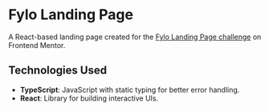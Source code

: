 # Fylo Landing Page

A React-based landing page created for the [Fylo Landing Page challenge](https://www.frontendmentor.io/challenges/fylo-dark-theme-landing-page-5ca5f2d21e82137ec91a50fd) on Frontend Mentor.

## Technologies Used

- **TypeScript**: JavaScript with static typing for better error handling.
- **React**: Library for building interactive UIs.

